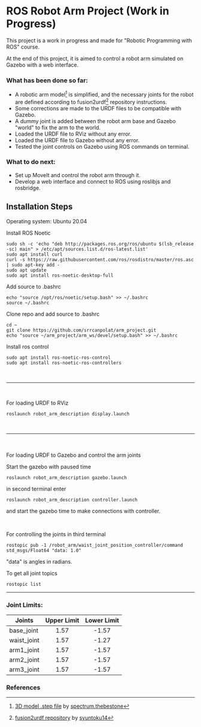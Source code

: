 # ROS Robot Arm Project (Work in Progress)
This project is a work in progress and made for "Robotic Programming with ROS" course.

At the end of this project, it is aimed to control a robot arm simulated on Gazebo with a web interface.

### What has been done so far:
- A robotic arm model[^1] is simplified, and the necessary joints for the robot are defined according to fusion2urdf[^2] repository instructions.
- Some corrections are made to the URDF files to be compatible with Gazebo.
- A dummy joint is added between the robot arm base and Gazebo "world" to fix the arm to the world.
- Loaded the URDF file to RViz without any error.
- Loaded the URDF file to Gazebo without any error.
- Tested the joint controls on Gazebo using ROS commands on terminal.

### What to do next:
- Set up MoveIt and control the robot arm through it.
- Develop a web interface and connect to ROS using roslibjs and rosbridge.

## Installation Steps

Operating system: Ubuntu 20.04

Install ROS Noetic

```shell script
sudo sh -c 'echo "deb http://packages.ros.org/ros/ubuntu $(lsb_release -sc) main" > /etc/apt/sources.list.d/ros-latest.list'
sudo apt install curl
curl -s https://raw.githubusercontent.com/ros/rosdistro/master/ros.asc | sudo apt-key add -
sudo apt update
sudo apt install ros-noetic-desktop-full
```

Add source to .bashrc

```shell script
echo "source /opt/ros/noetic/setup.bash" >> ~/.bashrc
source ~/.bashrc
```

Clone repo and add source to .bashrc

```shell script
cd ~
git clone https://github.com/srrcanpolat/arm_project.git
echo "source ~/arm_project/arm_ws/devel/setup.bash" >> ~/.bashrc
```

Install ros control
```shell script
sudo apt install ros-noetic-ros-control
sudo apt install ros-noetic-ros-controllers
```
<br>

---

<br>

For loading URDF to RViz
```shell script
roslaunch robot_arm_description display.launch
```
<br>

---

<br><br>
For loading URDF to Gazebo and control the arm joints

Start the gazebo with paused time
```shell script
roslaunch robot_arm_description gazebo.launch
```

in second terminal enter
```shell script
roslaunch robot_arm_description controller.launch
```
and start the gazebo time to make connections with controller.

<br>

For controlling the joints in third terminal
```shell script
rostopic pub -1 /robot_arm/waist_joint_position_controller/command std_msgs/Float64 "data: 1.0"
```

"data" is angles in radians.

To get all joint topics
```shell script
rostopic list
```
---

### Joint Limits:
| Joints        | Upper Limit   | Lower Limit  |
| ------------- |:-------------:| :-----------:|
| base_joint    | 1.57			| -1.57 	   |
| waist_joint   | 1.57			| -1.27 	   |
| arm1_joint    | 1.57			| -1.57 	   |
| arm2_joint    | 1.57			| -1.57 	   |
| arm3_joint    | 1.57			| -1.57 	   |

### References

[^1]: [3D model .step file](https://thangs.com/designer/spectrum.thebestone/3d-model/Robotic%20Arm%203D%20Model-237722) by [spectrum.thebestone](https://thangs.com/designer/spectrum.thebestone)
[^2]: [fusion2urdf repository](https://github.com/syuntoku14/fusion2urdf) by [syuntoku14](https://github.com/syuntoku14)
